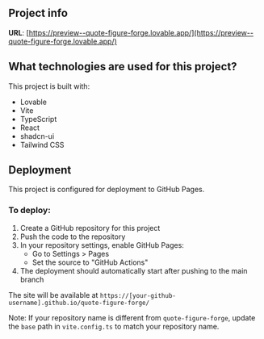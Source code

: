 
## Project info

**URL**: [https://preview--quote-figure-forge.lovable.app/](https://preview--quote-figure-forge.lovable.app/)

## What technologies are used for this project?

This project is built with:

- Lovable
- Vite
- TypeScript
- React
- shadcn-ui
- Tailwind CSS

## Deployment

This project is configured for deployment to GitHub Pages.

### To deploy:

1. Create a GitHub repository for this project
2. Push the code to the repository
3. In your repository settings, enable GitHub Pages:
   - Go to Settings > Pages
   - Set the source to "GitHub Actions"
4. The deployment should automatically start after pushing to the main branch

The site will be available at `https://[your-github-username].github.io/quote-figure-forge/`

Note: If your repository name is different from `quote-figure-forge`, update the `base` path in `vite.config.ts` to match your repository name.
